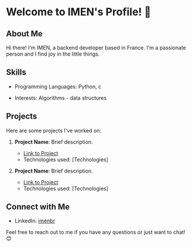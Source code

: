 # Welcome to IMEN's Profile! 👋

## About Me

Hi there! I'm IMEN, a backend developer based in France. I'm a passionate person and I find joy in the little things.

## Skills

- Programming Languages: Python, c 
<!--- - Technologies: [Frameworks, Tools] -->
- Interests: Algorithms - data structures

## Projects

Here are some projects I've worked on:

1. **Project Name**: Brief description.
   - [Link to Project](project_link)
   - Technologies used: [Technologies]

2. **Project Name**: Brief description.
   - [Link to Project](project_link)
   - Technologies used: [Technologies]
<!---
## Open Source Contributions

I contribute to open-source projects whenever I can. Some of my contributions include:

- [Project Name](project_link): Description of contribution.
- [Project Name](project_link): Description of contribution. -->

<!---
## Blog

I write about [Your Topic/Interest] on my blog. Check out my latest articles:

- [Article Title](article_link)
- [Article Title](article_link)
-->

## Connect with Me

- LinkedIn: [imenbr](linkedin.com/in/imenbr)


Feel free to reach out to me if you have any questions or just want to chat! 😊
